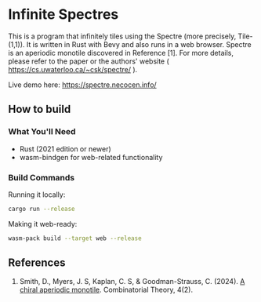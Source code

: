 # Infinite Spectres

This is a program that infinitely tiles using the Spectre (more precisely, Tile-(1,1)). It is written in Rust with Bevy and also runs in a web browser.
Spectre is an aperiodic monotile discovered in Reference [1]. For more details, please refer to the paper or the authors' website ( https://cs.uwaterloo.ca/~csk/spectre/ ).

Live demo here: https://spectre.necocen.info/

## How to build
### What You'll Need

- Rust (2021 edition or newer)
- wasm-bindgen for web-related functionality

### Build Commands

Running it locally:
```bash
cargo run --release
```

Making it web-ready:
```bash
wasm-pack build --target web --release
```

## References

1. Smith, D., Myers, J. S, Kaplan, C. S, & Goodman-Strauss, C. (2024). [A chiral aperiodic monotile](https://doi.org/10.5070/C64264241). Combinatorial Theory, 4(2).
